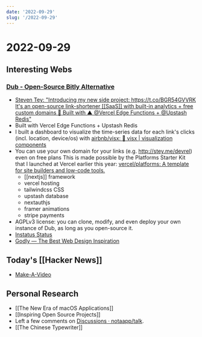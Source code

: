 ```yaml
---
date: '2022-09-29'
slug: '/2022-09-29'
---
```


# 2022-09-29

## Interesting Webs

### [Dub - Open-Source Bitly Alternative](https://dub.sh/)

- [Steven Tey: "Introducing my new side project: https://t.co/BGR54GVVRK It's an open-source link-shortener [[SaaS]] with built-in analytics + free custom domains 🚀 Built with ▲ @Vercel Edge Functions + @Upstash Redis"](https://twitter.com/steventey/status/1572958186667233282)
- Built with Vercel Edge Functions + Upstash Redis
- I built a dashboard to visualize the time-series data for each link's clicks (incl. location, device/os) with [airbnb/visx: 🐯 visx | visualization components](https://github.com/airbnb/visx)
- You can use your own domain for your links (e.g. http://stey.me/devrel) even on free plans This is made possible by the Platforms Starter Kit that I launched at Vercel earlier this year: [vercel/platforms: A template for site builders and low-code tools.](https://github.com/vercel/platforms)
  - [[nextjs]] framework
  - vercel hosting
  - tailwindcss CSS
  - upstash database
  - nextauthjs
  - framer animations
  - stripe payments
- AGPLv3 license: you can clone, modify, and even deploy your own instance of Dub, as long as you open-source it.
- [Instatus Status](https://instat.us/)
- [Godly — The Best Web Design Inspiration](https://godly.website/)

## Today's [[Hacker News]]

- [Make-A-Video](https://makeavideo.studio/)

## Personal Research

- [[The New Era of macOS Applications]]
- [[Inspiring Open Source Projects]]
- Left a few comments on [Discussions · notaapp/talk](https://github.com/notaapp/talk/discussions).
- [[The Chinese Typewriter]]
